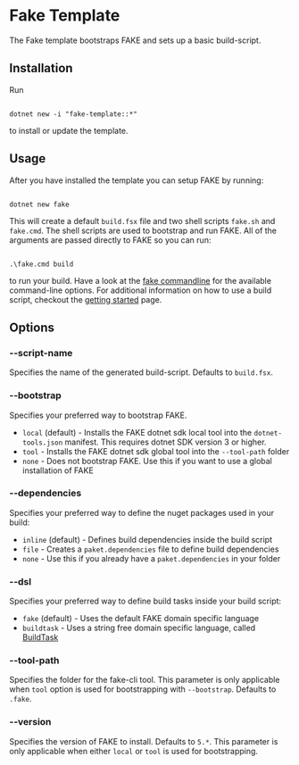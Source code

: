 # Fake Template

The Fake template bootstraps FAKE and sets up a basic build-script.

## Installation

Run
<pre><code class="lang-bash">
dotnet new -i "fake-template::*"
</code></pre>
to install or update the template.

## Usage
After you have installed the template you can setup FAKE by running:
<pre><code class="lang-bash">
dotnet new fake
</code></pre>
This will create a default `build.fsx` file and two shell scripts `fake.sh` and `fake.cmd`. The shell scripts are used to bootstrap and run FAKE. All of the arguments are passed directly to FAKE so you can run:
<pre><code class="lang-bash">
.\fake.cmd build
</code></pre>
to run your build. Have a look at the [fake commandline](fake-commandline.html) for the available command-line options. For additional information on how to use a build script, checkout the [getting started](fake-gettingstarted.html#Example-Compiling-and-building-your-NET-application) page.

## Options

### --script-name
Specifies the name of the generated build-script. Defaults to `build.fsx`.

### --bootstrap
Specifies your preferred way to bootstrap FAKE.

- `local` (default) - Installs the FAKE dotnet sdk local tool into the `dotnet-tools.json` manifest. This requires dotnet SDK version 3 or higher.
- `tool` - Installs the FAKE dotnet sdk global tool into the `--tool-path` folder
- `none` - Does not bootstrap FAKE. Use this if you want to use a global installation of FAKE

### --dependencies
Specifies your preferred way to define the nuget packages used in your build:

- `inline` (default) - Defines build dependencies inside the build script
- `file` - Creates a `paket.dependencies` file to define build dependencies
- `none` - Use this if you already have a `paket.dependencies` in your folder

### --dsl
Specifies your preferred way to define build tasks inside your build script:

- `fake` (default) - Uses the default FAKE domain specific language
- `buildtask` - Uses a string free domain specific language, called [BuildTask](https://github.com/vbfox/FoxSharp/blob/master/src/BlackFox.Fake.BuildTask/Readme.md)

### --tool-path
Specifies the folder for the fake-cli tool. This parameter is only applicable when `tool` option is used for bootstrapping with `--bootstrap`. Defaults to `.fake`.

### --version
Specifies the version of FAKE to install. Defaults to `5.*`. This parameter is only applicable when either `local` or `tool` is used for bootstrapping.
